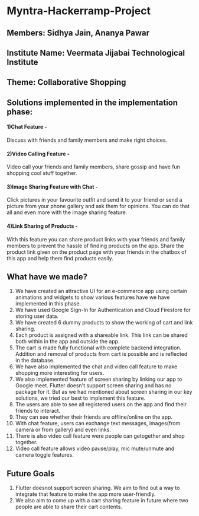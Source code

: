 # Myntra-Hackerramp-Project

## Members: Sidhya Jain, Ananya Pawar
## Institute Name: Veermata Jijabai Technological Institute
## Theme: Collaborative Shopping

## Solutions implemented in the implementation phase:
#### 1)Chat Feature -
Discuss with friends and family members and make right choices.

#### 2)Video Calling Feature -
Video call your friends and family members, share gossip and have fun shopping cool stuff together.

#### 3)Image Sharing Feature with Chat -
Click pictures in your favourite outfit and send it to your friend or send a picture from your phone gallery and ask them for opinions. You can do that all and even more with the image sharing feature.

#### 4)Link Sharing of Products -
With this feature you can share product links with your friends and family members to prevent the hassle of finding products on the app. Share the product link given on the product page with your friends in the chatbox of this app and help them find products easily.

## What have we made?

1) We have created an attractive UI for an e-commerce app using certain animations and widgets to show various features have we have implemented in this phase.
2) We have used Google Sign-In for Authentication and Cloud Firestore for storing user data.
3) We have created 6 dummy products to show the working of cart and link sharing.
4) Each product is assigned with a shareable link. This link can be shared both within in the app and outside the app.
5) The cart is made fully functional with complete backend integration. Addition and removal of products from cart is possible and is reflected in the database.
6) We have also implemented the chat and video call feature to make shopping more interesting for users.
7) We also implemented feature of screen sharing by linking our app to Google meet. Flutter doesn't support screen sharing and has no package for it. But as we had mentioned about screen sharing in our key solutions, we tried our best to implement this feature. 
8) The users are able to see all registered users on the app and find their friends to interact. 
9) They can see whether their friends are offline/online on the app.
10) With chat feature, users can exchange text messages, images(from camera or from gallery) and even links.
11) There is also video call feature were people can getogether and shop together. 
12) Video call feature allows video pause/play, mic mute/unmute and camera toggle features.

## Future Goals

1) Flutter doesnot support screen sharing. We aim to find out a way to integrate that feature to make the app more user-friendly.
2) We also aim to come up with a cart sharing feature in future where two people are able to share their cart contents.
